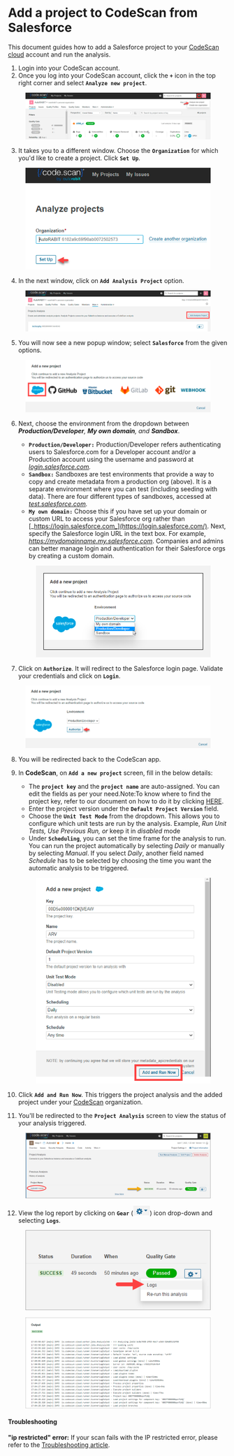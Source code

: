 # Add a project to CodeScan from Salesforce

This document guides how to add a Salesforce project to your [CodeScan cloud](https://www.codescan.io/products/cloud/) account and run the analysis.

1. Login into your CodeScan account.
2. Once you log into your CodeScan account, click the **`+`** icon in the top right corner and select **`Analyze new project`**.

<figure><img src="../../../../.gitbook/assets/image (1) (1) (1) (1) (1) (1) (1).png" alt=""><figcaption></figcaption></figure>

3. &#x20;It takes you to a different window. Choose the **`Organization`** for which you'd like to create a project. Click **`Set Up`**.

<figure><img src="../../../../.gitbook/assets/image (2) (1) (1) (1) (1) (1).png" alt=""><figcaption></figcaption></figure>

4. In the next window, click on **`Add Analysis Project`** option.

<figure><img src="../../../../.gitbook/assets/image (3) (1) (1) (1) (1).png" alt=""><figcaption></figcaption></figure>

5. You will now see a new popup window; select **`Salesforce`** from the given options.

<figure><img src="../../../../.gitbook/assets/image (4) (1) (1) (1) (1).png" alt=""><figcaption></figcaption></figure>

6.  Next, choose the environment from the dropdown between _**Production/Developer**, **My own domain**, and **Sandbox**_.

    * **`Production/Developer:`** Production/Developer refers authenticating users to Salesforce.com for a Developer account and/or a  Production account using the username and password at [_login.salesforce.com_](https://login.salesforce.com/)_._
    * **`Sandbox:`** Sandboxes are test environments that provide a way to copy and create metadata from a production org (above).  It is a separate environment where you can test (including seeding with data). There are four different types of sandboxes, accessed at [_test.salesforce.com_](https://test.salesforce.com/)_._
    * **`My own domain:`** Choose this if you have set up your domain or custom URL to access your Salesforce org rather than [_https://login.salesforce.com_](https://login.salesforce.com/). Next, specify the Salesforce login URL in the text box. For example, _https://mydomainname.my.salesforce.com_. Companies and admins can better manage login and authentication for their Salesforce orgs by creating a custom domain.

    <figure><img src="../../../../.gitbook/assets/image (6) (1) (1) (1) (1).png" alt="" width="487"><figcaption></figcaption></figure>
7. Click on **`Authorize`**. It will redirect to the Salesforce login page. Validate your credentials and click on **`Login`**.

<figure><img src="../../../../.gitbook/assets/image (7) (1) (1) (1) (1).png" alt=""><figcaption></figcaption></figure>

8. You will be redirected back to the CodeScan app.
9.  In **CodeScan**, on **`Add a new project`** screen, fill in the below details:

    * The **`project key`** and the **`project name`** are auto-assigned. You can edit the fields as per your need.Note:To know where to find the project key, refer to our document on how to do it by clicking [HERE](../setting-up-a-codescan-cloud-organization/finding-your-project-key.md).
    * Enter the project version under the **`Default Project Version`** field.
    * Choose the **`Unit Test Mode`** from the dropdown. This allows you to configure which unit tests are run by the analysis. Example, _Run Unit Tests, Use Previous Run, or_ keep it in _disabled_ mode
    * Under **`Scheduling`**, you can set the time frame for the analysis to run. You can run the project automatically by selecting _Daily_ or manually by selecting _Manual_. If you select _Daily_, another field named _Schedule_ has to be selected by choosing the time you want the automatic analysis to be triggered.

    <figure><img src="../../../../.gitbook/assets/image (8) (1) (1) (1) (1).png" alt="" width="406"><figcaption></figcaption></figure>
10. Click **`Add and Run Now`**. This triggers the project analysis and the added project under your [CodeScan](https://www.codescan.io/) organization.
11. You'll be redirected to the **`Project Analysis`** screen to view the status of your analysis triggered.

<figure><img src="../../../../.gitbook/assets/image (9) (1) (1) (1) (1).png" alt=""><figcaption></figcaption></figure>

12. View the log report by clicking on **`Gear`** (![](<../../../../.gitbook/assets/image (10) (1) (1) (1) (1).png>)) icon drop-down and selecting **`Logs`**.

<figure><img src="../../../../.gitbook/assets/image (11) (1) (1) (1) (1).png" alt=""><figcaption></figcaption></figure>

<figure><img src="../../../../.gitbook/assets/image (12) (1) (1) (1) (1).png" alt=""><figcaption></figcaption></figure>

#### Troubleshooting

**"ip restricted" error:** If your scan fails with the IP restricted error, please refer to the [Troubleshooting article](https://knowledgebase.autorabit.com/codescan/docs/ip-restricted-issue).
